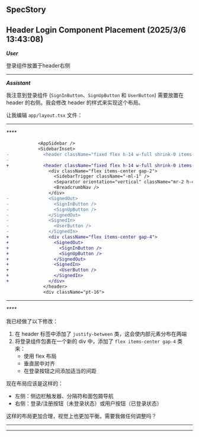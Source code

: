 ## SpecStory

## Header Login Component Placement (2025/3/6 13:43:08)

_**User**_

登录组件放置于header右侧

---

_**Assistant**_

我注意到登录组件 (`SignInButton`、`SignUpButton` 和 `UserButton`) 需要放置在 header 的右侧。我会修改 header 的样式来实现这个布局。

让我编辑 `app/layout.tsx` 文件：

---

_****_

```diff
            <AppSidebar />
            <SidebarInset>
-             <header className="fixed flex h-14 w-full shrink-0 items-center border-b px-4 bg-background">
- 
+             <header className="fixed flex h-14 w-full shrink-0 items-center justify-between border-b px-4 bg-background">
                <div className="flex items-center gap-2">
                  <SidebarTrigger className="-ml-1" />
                  <Separator orientation="vertical" className="mr-2 h-4" />
                  <BreadcrumbNav />
                </div>
-               <SignedOut>
-                 <SignInButton />
-                 <SignUpButton />
-               </SignedOut>
-               <SignedIn>
-                 <UserButton />
-               </SignedIn>
+               <div className="flex items-center gap-4">
+                 <SignedOut>
+                   <SignInButton />
+                   <SignUpButton />
+                 </SignedOut>
+                 <SignedIn>
+                   <UserButton />
+                 </SignedIn>
+               </div>
              </header>
              <div className="pt-16">
```

---

_****_

我已经做了以下修改：

1. 在 header 标签中添加了 `justify-between` 类，这会使内部元素分布在两端
2. 将登录组件包裹在一个新的 div 中，添加了 `flex items-center gap-4` 类来：
   - 使用 flex 布局
   - 垂直居中对齐
   - 在登录按钮之间添加适当的间距

现在布局应该是这样的：
- 左侧：侧边栏触发器、分隔符和面包屑导航
- 右侧：登录/注册按钮（未登录状态）或用户按钮（已登录状态）

这样的布局更加合理，视觉上也更加平衡。需要我做任何调整吗？

---



---

